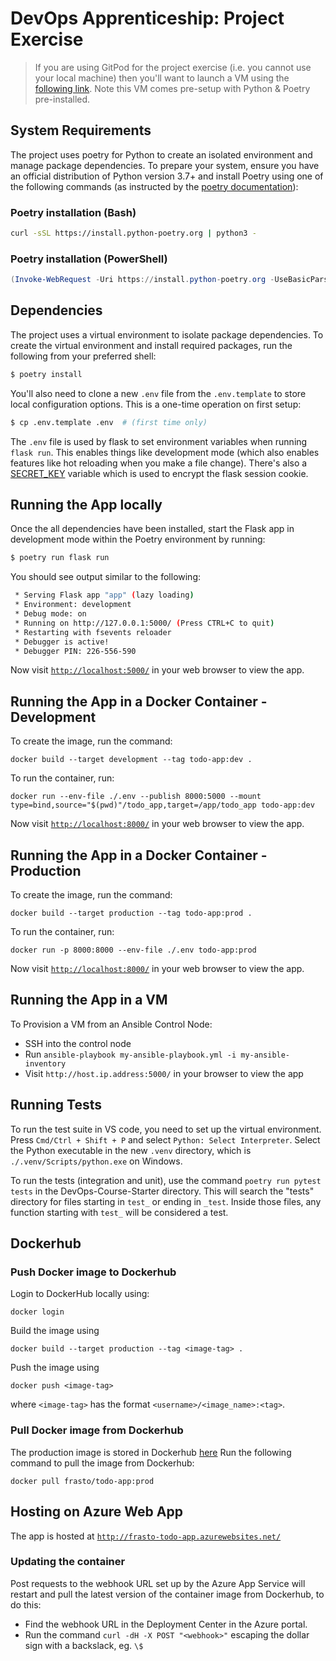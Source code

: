 # DevOps Apprenticeship: Project Exercise

> If you are using GitPod for the project exercise (i.e. you cannot use your local machine) then you'll want to launch a VM using the [following link](https://gitpod.io/#https://github.com/CorndelWithSoftwire/DevOps-Course-Starter). Note this VM comes pre-setup with Python & Poetry pre-installed.

## System Requirements

The project uses poetry for Python to create an isolated environment and manage package dependencies. To prepare your system, ensure you have an official distribution of Python version 3.7+ and install Poetry using one of the following commands (as instructed by the [poetry documentation](https://python-poetry.org/docs/#system-requirements)):

### Poetry installation (Bash)

```bash
curl -sSL https://install.python-poetry.org | python3 -
```

### Poetry installation (PowerShell)

```powershell
(Invoke-WebRequest -Uri https://install.python-poetry.org -UseBasicParsing).Content | py -
```

## Dependencies

The project uses a virtual environment to isolate package dependencies. To create the virtual environment and install required packages, run the following from your preferred shell:

```bash
$ poetry install
```

You'll also need to clone a new `.env` file from the `.env.template` to store local configuration options. This is a one-time operation on first setup:

```bash
$ cp .env.template .env  # (first time only)
```

The `.env` file is used by flask to set environment variables when running `flask run`. This enables things like development mode (which also enables features like hot reloading when you make a file change). There's also a [SECRET_KEY](https://flask.palletsprojects.com/en/1.1.x/config/#SECRET_KEY) variable which is used to encrypt the flask session cookie.

## Running the App locally

Once the all dependencies have been installed, start the Flask app in development mode within the Poetry environment by running:
```bash
$ poetry run flask run
```

You should see output similar to the following:
```bash
 * Serving Flask app "app" (lazy loading)
 * Environment: development
 * Debug mode: on
 * Running on http://127.0.0.1:5000/ (Press CTRL+C to quit)
 * Restarting with fsevents reloader
 * Debugger is active!
 * Debugger PIN: 226-556-590
```
Now visit [`http://localhost:5000/`](http://localhost:5000/) in your web browser to view the app.

## Running the App in a Docker Container - Development

To create the image, run the command:
```
docker build --target development --tag todo-app:dev .
```

To run the container, run:
```
docker run --env-file ./.env --publish 8000:5000 --mount type=bind,source="$(pwd)"/todo_app,target=/app/todo_app todo-app:dev
```

Now visit [`http://localhost:8000/`](http://localhost:8000/) in your web browser to view the app.

## Running the App in a Docker Container - Production

To create the image, run the command:
```
docker build --target production --tag todo-app:prod .
```

To run the container, run:
```
docker run -p 8000:8000 --env-file ./.env todo-app:prod
```

Now visit [`http://localhost:8000/`](http://localhost:8000/) in your web browser to view the app.

## Running the App in a VM

To Provision a VM from an Ansible Control Node:

- SSH into the control node
- Run `ansible-playbook my-ansible-playbook.yml -i my-ansible-inventory`
- Visit `http://host.ip.address:5000/` in your browser to view the app

## Running Tests

To run the test suite in VS code, you need to set up the virtual environment. Press `Cmd/Ctrl + Shift + P` and select `Python: Select Interpreter`. Select the Python executable in the new `.venv` directory, which is `./.venv/Scripts/python.exe` on Windows.

To run the tests (integration and unit), use the command `poetry run pytest tests` in the DevOps-Course-Starter directory. This will search the "tests" directory for files starting in `test_` or ending in `_test`. Inside those files, any function starting with `test_` will be considered a test.

## Dockerhub
### Push Docker image to Dockerhub

Login to DockerHub locally using:
```
docker login
```
Build the image using
```
docker build --target production --tag <image-tag> .
```
Push the image using
```
docker push <image-tag>
```
where `<image-tag>` has the format `<username>/<image_name>:<tag>`.

### Pull Docker image from Dockerhub

The production image is stored in Dockerhub [here](https://hub.docker.com/repository/docker/frasto/todo-app/general)
Run the following command to pull the image from Dockerhub:
```
docker pull frasto/todo-app:prod
```

## Hosting on Azure Web App

The app is hosted at [`http://frasto-todo-app.azurewebsites.net/`](http://frasto-todo-app.azurewebsites.net/)

### Updating the container

Post requests to the webhook URL set up by the Azure App Service will restart and pull the latest version of the container image from Dockerhub, to do this:
- Find the webhook URL in the Deployment Center in the Azure portal.
- Run the command `curl -dH -X POST "<webhook>"` escaping the dollar sign with a backslack, eg. `\$`